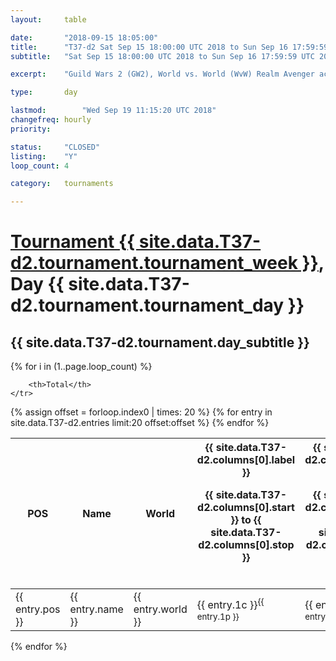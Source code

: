 ```yaml
---
layout: 	table

date: 		"2018-09-15 18:05:00"
title: 		"T37-d2 Sat Sep 15 18:00:00 UTC 2018 to Sun Sep 16 17:59:59 UTC 2018"
subtitle: 	"Sat Sep 15 18:00:00 UTC 2018 to Sun Sep 16 17:59:59 UTC 2018"

excerpt:    "Guild Wars 2 (GW2), World vs. World (WvW) Realm Avenger achivement Tournament. \"Every Kill Counts\""

type:       day

lastmod: 		"Wed Sep 19 11:15:20 UTC 2018"
changefreq: hourly
priority:   

status:     "CLOSED"
listing:    "Y"
loop_count: 4

category: 	tournaments

---
```

<div class="table_header">
    <h1><a href="{{ site.data.T37-d2.tournament.week_url }}">Tournament {{ site.data.T37-d2.tournament.tournament_week }}</a>, Day {{ site.data.T37-d2.tournament.tournament_day }}</h1>
    <h2>{{ site.data.T37-d2.tournament.day_subtitle }}</h2> 
</div>

{% for i in (1..page.loop_count) %}
<br>
<table class="day_table">
  <colgroup>
    <col style="width:18px">
    <col style="width:55px">
    <col style="width:55px">
    <col style="width:12px">
    <col style="width:12px">
    <col style="width:12px">
    <col style="width:12px">
    <col style="width:12px">
    <col style="width:12px">
    <col style="width:12px">
    <col style="width:12px">
    <col style="width:12px">
    <col style="width:12px">
    <col style="width:12px">
    <col style="width:12px">
    <col style="width:12px">
    <col style="width:12px">
    <col style="width:12px">
    <col style="width:12px">
    <col style="width:12px">
    <col style="width:12px">
    <col style="width:12px">
    <col style="width:12px">
    <col style="width:12px">
    <col style="width:12px">
    <col style="width:12px">
    <col style="width:12px">
    <col style="width:18px">
  </colgroup>  
  <thead>
    <tr>
        <th>POS</th>
        <th class="AlignLeft">Name</th>
        <th class="AlignLeft">World</th>

<th><div class="label">{{ site.data.T37-d2.columns[0].label }}<p class="onhover">{{ site.data.T37-d2.columns[0].start }} to {{ site.data.T37-d2.columns[0].stop }}</p></div>​</th>
<th><div class="label">{{ site.data.T37-d2.columns[1].label }}<p class="onhover">{{ site.data.T37-d2.columns[1].start }} to {{ site.data.T37-d2.columns[1].stop }}</p></div>​</th>
<th><div class="label">{{ site.data.T37-d2.columns[2].label }}<p class="onhover">{{ site.data.T37-d2.columns[2].start }} to {{ site.data.T37-d2.columns[2].stop }}</p></div>​</th>
<th><div class="label">{{ site.data.T37-d2.columns[3].label }}<p class="onhover">{{ site.data.T37-d2.columns[3].start }} to {{ site.data.T37-d2.columns[3].stop }}</p></div>​</th>
<th><div class="label">{{ site.data.T37-d2.columns[4].label }}<p class="onhover">{{ site.data.T37-d2.columns[4].start }} to {{ site.data.T37-d2.columns[4].stop }}</p></div>​</th>
<th><div class="label">{{ site.data.T37-d2.columns[5].label }}<p class="onhover">{{ site.data.T37-d2.columns[5].start }} to {{ site.data.T37-d2.columns[5].stop }}</p></div>​</th>
<th><div class="label">{{ site.data.T37-d2.columns[6].label }}<p class="onhover">{{ site.data.T37-d2.columns[6].start }} to {{ site.data.T37-d2.columns[6].stop }}</p></div>​</th>
<th><div class="label">{{ site.data.T37-d2.columns[7].label }}<p class="onhover">{{ site.data.T37-d2.columns[7].start }} to {{ site.data.T37-d2.columns[7].stop }}</p></div>​</th>
<th><div class="label">{{ site.data.T37-d2.columns[8].label }}<p class="onhover">{{ site.data.T37-d2.columns[8].start }} to {{ site.data.T37-d2.columns[8].stop }}</p></div>​</th>
<th><div class="label">{{ site.data.T37-d2.columns[9].label }}<p class="onhover">{{ site.data.T37-d2.columns[9].start }} to {{ site.data.T37-d2.columns[9].stop }}</p></div>​</th>
<th><div class="label">{{ site.data.T37-d2.columns[10].label }}<p class="onhover">{{ site.data.T37-d2.columns[10].start }} to {{ site.data.T37-d2.columns[10].stop }}</p></div>​</th>

<th><div class="label">{{ site.data.T37-d2.columns[11].label }}<p class="onhover">{{ site.data.T37-d2.columns[11].start }} to {{ site.data.T37-d2.columns[11].stop }}</p></div>​</th>
<th><div class="label">{{ site.data.T37-d2.columns[12].label }}<p class="onhover">{{ site.data.T37-d2.columns[12].start }} to {{ site.data.T37-d2.columns[12].stop }}</p></div>​</th>
<th><div class="label">{{ site.data.T37-d2.columns[13].label }}<p class="onhover">{{ site.data.T37-d2.columns[13].start }} to {{ site.data.T37-d2.columns[13].stop }}</p></div>​</th>
<th><div class="label">{{ site.data.T37-d2.columns[14].label }}<p class="onhover">{{ site.data.T37-d2.columns[14].start }} to {{ site.data.T37-d2.columns[14].stop }}</p></div>​</th>
<th><div class="label">{{ site.data.T37-d2.columns[15].label }}<p class="onhover">{{ site.data.T37-d2.columns[15].start }} to {{ site.data.T37-d2.columns[15].stop }}</p></div>​</th>
<th><div class="label">{{ site.data.T37-d2.columns[16].label }}<p class="onhover">{{ site.data.T37-d2.columns[16].start }} to {{ site.data.T37-d2.columns[16].stop }}</p></div>​</th>
<th><div class="label">{{ site.data.T37-d2.columns[17].label }}<p class="onhover">{{ site.data.T37-d2.columns[17].start }} to {{ site.data.T37-d2.columns[17].stop }}</p></div>​</th>
<th><div class="label">{{ site.data.T37-d2.columns[18].label }}<p class="onhover">{{ site.data.T37-d2.columns[18].start }} to {{ site.data.T37-d2.columns[18].stop }}</p></div>​</th>
<th><div class="label">{{ site.data.T37-d2.columns[19].label }}<p class="onhover">{{ site.data.T37-d2.columns[19].start }} to {{ site.data.T37-d2.columns[19].stop }}</p></div>​</th>
<th><div class="label">{{ site.data.T37-d2.columns[20].label }}<p class="onhover">{{ site.data.T37-d2.columns[20].start }} to {{ site.data.T37-d2.columns[20].stop }}</p></div>​</th>

<th><div class="label">{{ site.data.T37-d2.columns[21].label }}<p class="onhover">{{ site.data.T37-d2.columns[21].start }} to {{ site.data.T37-d2.columns[21].stop }}</p></div>​</th>
<th><div class="label">{{ site.data.T37-d2.columns[22].label }}<p class="onhover">{{ site.data.T37-d2.columns[22].start }} to {{ site.data.T37-d2.columns[22].stop }}</p></div>​</th>
<th><div class="label">{{ site.data.T37-d2.columns[23].label }}<p class="onhover">{{ site.data.T37-d2.columns[23].start }} to {{ site.data.T37-d2.columns[23].stop }}</p></div>​</th>

        <th>Total</th>
    </tr>
  </thead>
  {% assign offset = forloop.index0 | times: 20 %}
<tbody>
{% for entry in site.data.T37-d2.entries limit:20 offset:offset %}
  <tr>
    <td class="pl{{ entry.pos }}">{{ entry.pos }}</td>
    <td class="AlignLeft">{{ entry.name }}</td>
    <td class="AlignLeft">{{ entry.world }}</td>
    <td class="pl{{ entry.1p }}">{{ entry.1c }}<sup>{{ entry.1p }}</sup></td>
    <td class="pl{{ entry.2p }}">{{ entry.2c }}<sup>{{ entry.2p }}</sup></td>
    <td class="pl{{ entry.3p }}">{{ entry.3c }}<sup>{{ entry.3p }}</sup></td>
    <td class="pl{{ entry.4p }}">{{ entry.4c }}<sup>{{ entry.4p }}</sup></td>
    <td class="pl{{ entry.5p }}">{{ entry.5c }}<sup>{{ entry.5p }}</sup></td>
    <td class="pl{{ entry.6p }}">{{ entry.6c }}<sup>{{ entry.6p }}</sup></td>
    <td class="pl{{ entry.7p }}">{{ entry.7c }}<sup>{{ entry.7p }}</sup></td>
    <td class="pl{{ entry.8p }}">{{ entry.8c }}<sup>{{ entry.8p }}</sup></td>
    <td class="pl{{ entry.9p }}">{{ entry.9c }}<sup>{{ entry.9p }}</sup></td>
    <td class="pl{{ entry.10p }}">{{ entry.10c }}<sup>{{ entry.10p }}</sup></td>
    <td class="pl{{ entry.11p }}">{{ entry.11c }}<sup>{{ entry.11p }}</sup></td>
    <td class="pl{{ entry.12p }}">{{ entry.12c }}<sup>{{ entry.12p }}</sup></td>
    <td class="pl{{ entry.13p }}">{{ entry.13c }}<sup>{{ entry.13p }}</sup></td>
    <td class="pl{{ entry.14p }}">{{ entry.14c }}<sup>{{ entry.14p }}</sup></td>
    <td class="pl{{ entry.15p }}">{{ entry.15c }}<sup>{{ entry.15p }}</sup></td>
    <td class="pl{{ entry.16p }}">{{ entry.16c }}<sup>{{ entry.16p }}</sup></td>
    <td class="pl{{ entry.17p }}">{{ entry.17c }}<sup>{{ entry.17p }}</sup></td>
    <td class="pl{{ entry.18p }}">{{ entry.18c }}<sup>{{ entry.18p }}</sup></td>
    <td class="pl{{ entry.19p }}">{{ entry.19c }}<sup>{{ entry.19p }}</sup></td>
    <td class="pl{{ entry.20p }}">{{ entry.20c }}<sup>{{ entry.20p }}</sup></td>
    <td class="pl{{ entry.21p }}">{{ entry.21c }}<sup>{{ entry.21p }}</sup></td>
    <td class="pl{{ entry.22p }}">{{ entry.22c }}<sup>{{ entry.22p }}</sup></td>
    <td class="pl{{ entry.23p }}">{{ entry.23c }}<sup>{{ entry.23p }}</sup></td>
    <td class="pl{{ entry.24p }}">{{ entry.24c }}<sup>{{ entry.24p }}</sup></td>
    <td>{{ entry.total }}</td>
  </tr>
{% endfor %}  
</tbody>
</table>
<div class="leaderboard"></div>
{% endfor %}

<div class="commentary">
</div>



